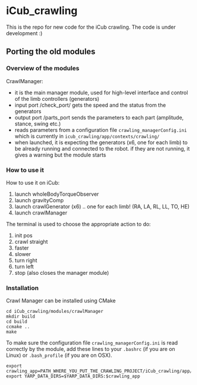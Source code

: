 # iCub_crawling

This is the repo for new code for the iCub crawling. The code is under development :)



## Porting the old modules

### Overview of the modules

CrawlManager:

- it is the main manager module, used for high-level interface and control of the limb controllers (generators)
- input port /check_port/ gets the speed and the status from the generators
- output port /parts_port sends the parameters to each part (amplitude, stance, swing etc.)
- reads parameters from a configuration file `crawling_managerConfig.ini` which is currently in `icub_crawling/app/contexts/crawling/`
- when launched, it is expecting the generators (x6, one for each limb) to be already running and connected to the robot. if they are not running, it gives a warning but the module starts


### How to use it

How to use it on iCub:

1. launch wholeBodyTorqueObserver
2. launch gravityComp
3. launch crawlGenerator (x6) .. one for each limb! (RA, LA, RL, LL, TO, HE)
4. launch crawlManager

The terminal is used to choose the appropriate action to do:

1. init pos
2. crawl straight
3. faster
4. slower
5. turn right
6. turn left
9. stop (also closes the manager module)


### Installation

Crawl Manager can be installed using CMake

~~~shell
cd iCub_crawling/modules/crawlManager
mkdir build
cd build
ccmake ..
make
~~~

To make sure the configuration file `crawling_managerConfig.ini` is read correctly by the module, add these lines to your `.bashrc` (if you are on Linux) or `.bash_profile` (if you are on OSX).

~~~
export crawling_app=PATH_WHERE_YOU_PUT_THE_CRAWLING_PROJECT/iCub_crawling/app/
export YARP_DATA_DIRS=$YARP_DATA_DIRS:$crawling_app
~~~



